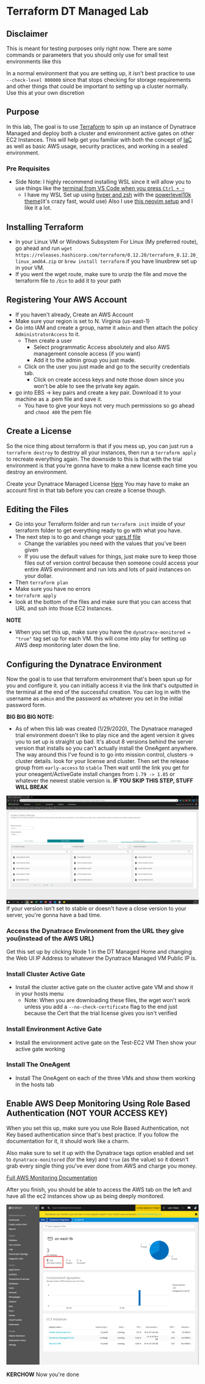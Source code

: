 # Terraform DT Managed Lab

## Disclaimer

This is meant for testing purposes only right now. There are some commands or parameters that you should only use for small test environments like this

In a normal environment that you are setting up, it isn't best practice to use `--check-level 000000` since that stops checking for storage requirements and other things that could be important to setting up a cluster normally. Use this at your own discretion


## Purpose

In this lab, The goal is to use [Terraform](https://www.terraform.io/) to spin up an instance of Dynatrace Managed and deploy both a cluster and environment active gates on other EC2 Instances. This will help get you familiar with both the concept of [IaC](https://en.wikipedia.org/wiki/Infrastructure_as_code) as well as basic AWS usage, security practices, and working in a sealed environment. 

### Pre Requisites
* Side Note: I highly recommend installing WSL since it will allow you to use things like the [terminal from VS Code when you press `Ctrl + ~`](https://dev.to/micahshute/setting-up-windows-subsytem-for-linux-3b7n)
  * I have my WSL Set up using [hyper and zsh](https://medium.com/@ssharizal/hyper-js-oh-my-zsh-as-ubuntu-on-windows-wsl-terminal-8bf577cdbd97) with the [powerlevel10k theme](https://github.com/romkatv/powerlevel10k)(it's crazy fast, would use) Also I use [this neovim setup](https://github.com/Optixal/neovim-init.vim) and I like it a lot. 


## Installing Terraform

* In your Linux VM or Windows Subsystem For Linux (My preferred route), go ahead and run `wget https://releases.hashicorp.com/terraform/0.12.20/terraform_0.12.20_linux_amd64.zip` or `brew install terraform` if you have linuxbrew set up in your VM. 
* If you went the wget route, make sure to unzip the file and move the terraform file to `/bin` to add it to your path
  



## Registering Your AWS Account

* If you haven't already, Create an AWS Account
* Make sure your region is set to N. Virginia (us-east-1)
* Go into IAM and create a group, name it `admin` and then attach the policy `AdministratorAccess` to it.
  * Then create a user
    * Select programmatic Access absolutely and also AWS management console access (if you want) 
    * Add it to the admin group you just made. 
  * Click on the user you just made and go to the security credentials tab. 
    * Click on create access keys and note those down since you won't be able to see the private key again. 
* go into EBS -> key pairs and create a key pair. Download it to your machine as a .pem file and save it. 
  * You have to give your keys not very much permissions so go ahead and `chmod 400` the pem file

## Create a License 

So the nice thing about terraform is that if you mess up, you can just run a `terraform destroy` to destroy all your instances, then run a `terraform apply` to recreate everything again. The downside to this is that with the trial environment is that you're gonna have to make a new license each time you destroy an environment. 

Create your Dynatrace Managed License [Here](https://mc-dev.internal.dynatracelabs.com/index.jsp#accounts)
You may have to make an account first in that tab before you can create a license though. 




## Editing the Files
* Go into your Terraform folder and run `terraform init` inside of your terraform folder to get everything ready to go with what you have. 
* The next step is to go and change your [vars.tf file](terraform/vars.tf)
  * Change the variables you need with the values that you've been given
  * If you use the default values for things, just make sure to keep those files out of version control because then someone could access your entire AWS environment and run lots and lots of paid instances on your dollar. 
* Then `terraform plan`
* Make sure you have no errors
* `terraform apply`
* look at the bottom of the files and make sure that you can access that URL and ssh into those EC2 Instances.


**NOTE**
* When you set this up, make sure you have the `dynatrace-monitored = "true"` tag set up for each VM. this will come into play for setting up AWS deep monitoring later down the line. 


## Configuring the Dynatrace Environment
Now the goal is to use that terraform environment that's been spun up for you and configure it. you can initially access it via the link that's outputted in the terminal at the end of the successful creation. You can log in with the username as `admin` and the password as whatever you set in the initial password form.

**BIG BIG BIG NOTE:**
* As of when this lab was created (1/29/2020), The Dynatrace managed trial environment doesn't like to play nice and the agent version it gives you to set up is straight up bad. It's about 8 versions behind the server version that installs so you can't actually install the OneAgent anywhere. The way around this I've found is to go into mission control, clusters -> cluster details. look for your license and cluster. Then set the release group from `early-access` to `stable` Then wait until the link you get for your oneagent/ActiveGate install changes from `1.79 -> 1.85` or whatever the newest stable version is. **IF YOU SKIP THIS STEP, STUFF WILL BREAK**  

![Agent License Version](/images/stable-mode-or-bust.png) If your version isn't set to stable or doesn't have a close version to your server, you're gonna have a bad time. 


### Access the Dynatrace Environment from the URL they give you(instead of the AWS URL)

Get this set up by clicking Node 1 in the DT Managed Home and changing the Web UI IP Address to whatever the Dynatrace Managed VM Public IP is.



### Install Cluster Active Gate
* Install the cluster active gate on the cluster active gate VM and show it in your hosts menu
  * Note: When you are downloading these files, the wget won't work unless you add a `--no-check-certificate` flag to the end just because the Cert that the trial license gives you isn't verified

### Install Environment Active Gate 
* Install the environment active gate on the Test-EC2 VM Then show your active gate working

### Install The OneAgent
* Install The OneAgent on each of the three VMs and show them working in the hosts tab





## Enable AWS Deep Monitoring Using Role Based Authentication (NOT YOUR ACCESS KEY) 

When you set this up, make sure you use Role Based Authentication, not Key based authentication since that's best practice. If you follow the documentation for it, it should work like a charm. 

Also make sure to set it up with the Dynatrace tags option enabled and set to `dynatrace-monitored` (for the key) and `true` (as the value) so it doesn't grab every single thing you've ever done from AWS and charge you money. 


[Full AWS Monitoring Documentation](https://www.dynatrace.com/support/help/technology-support/cloud-platforms/amazon-web-services/installation/aws-monitoring-with-dynatrace-managed/)

After you finish, you should be able to access the AWS tab on the left and have all the ec2 instances show up as being deeply monitored. 

![aws-deep-monitoring](/images/aws-deep-monitoring.png)

**KERCHOW** Now you're done
